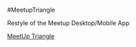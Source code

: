 #MeetupTriangle

Restyle of the Meetup Desktop/Mobile App

[MeetUp Triangle](https://meetuptri.netlify.com/)
